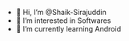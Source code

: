 - 👋 Hi, I’m @Shaik-Sirajuddin
- 👀 I’m interested in Softwares
- 🌱 I’m currently learning Android


<!---
Shaik-Sirajuddin/Shaik-Sirajuddin is a ✨ special ✨ repository because its `README.md` (this file) appears on your GitHub profile.
You can click the Preview link to take a look at your changes.
--->
